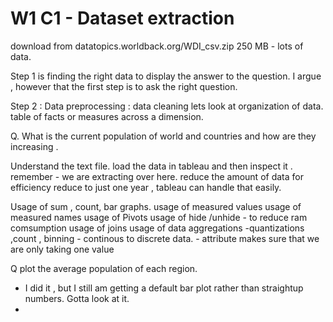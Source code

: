 # W1 C1 - Dataset extraction 

download from datatopics.worldback.org/WDI_csv.zip
250 MB - lots of data. 

Step 1 is finding the right data to display the answer to the question. 
I argue  , however that the first step is to ask the right question. 

Step 2 : Data preprocessing : data cleaning 
lets look at organization of data. 
table of facts or measures across a dimension. 

Q. What is the current population of world and countries and how are they increasing . 

Understand the text file. 
load the data in tableau and then inspect it . 
remember -
we are extracting over here. 
reduce the amount of data for efficiency 
reduce to just one year , tableau can handle that easily. 

Usage of sum , count, bar graphs. 
usage of measured values 
usage of measured names 
usage of Pivots
usage of hide /unhide - to reduce ram comsumption 
usage of joins 
usage of data aggregations -quantizations ,count , binning - continous to discrete data. 
    - attribute makes sure that we are only taking one value 

Q plot the average population of each region. 
- I did it , but I still am getting a default bar plot rather than straightup numbers. Gotta look at it. 
- 

